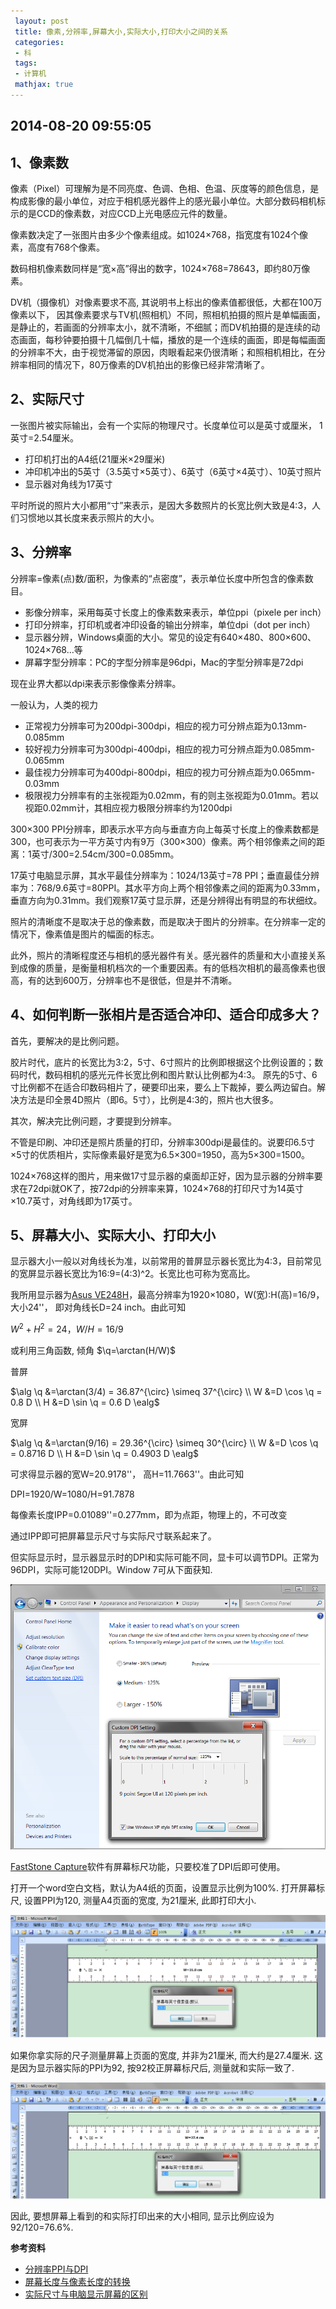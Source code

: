 ```yaml
---
 layout: post
 title: 像素,分辨率,屏幕大小,实际大小,打印大小之间的关系
 categories:
 - 科
 tags:
 - 计算机
 mathjax: true
---
```


## 2014-08-20 09:55:05

## 1、像素数

像素（Pixel）可理解为是不同亮度、色调、色相、色温、灰度等的颜色信息，是构成影像的最小单位，对应于相机感光器件上的感光最小单位。大部分数码相机标示的是CCD的像素数，对应CCD上光电感应元件的数量。

像素数决定了一张图片由多少个像素组成。如1024×768，指宽度有1024个像素，高度有768个像素。

数码相机像素数同样是“宽×高”得出的数字，1024×768=78643，即约80万像素。

DV机（摄像机）对像素要求不高, 其说明书上标出的像素值都很低，大都在100万像素以下， 因其像素要求与TV机(照相机）不同，照相机拍摄的照片是单幅画面，是静止的，若画面的分辨率太小，就不清晰，不细腻；而DV机拍摄的是连续的动态画面，每秒钟要拍摄十几幅倒几十幅，播放的是一个连续的画面，即是每幅画面的分辨率不大，由于视觉滞留的原因，肉眼看起来仍很清晰；和照相机相比，在分辨率相同的情况下，80万像素的DV机拍出的影像已经非常清晰了。

## 2、实际尺寸

一张图片被实际输出，会有一个实际的物理尺寸。长度单位可以是英寸或厘米， 1英寸=2.54厘米。

- 打印机打出的A4纸(21厘米×29厘米)
- 冲印机冲出的5英寸（3.5英寸×5英寸）、6英寸（6英寸×4英寸）、10英寸照片
- 显示器对角线为17英寸

平时所说的照片大小都用“寸”来表示，是因大多数照片的长宽比例大致是4:3，人们习惯地以其长度来表示照片的大小。

## 3、分辨率

分辨率=像素(点)数/面积，为像素的“点密度”，表示单位长度中所包含的像素数目。

- 影像分辨率，采用每英寸长度上的像素数来表示，单位ppi（pixele per inch）
- 打印分辨率，打印机或者冲印设备的输出分辨率，单位dpi（dot per inch）
- 显示器分辨，Windows桌面的大小。常见的设定有640×480、800×600、1024×768…等
- 屏幕字型分辨率：PC的字型分辨率是96dpi，Mac的字型分辨率是72dpi

现在业界大都以dpi来表示影像像素分辨率。

一般认为，人类的视力

- 正常视力分辨率可为200dpi-300dpi，相应的视力可分辨点距为0.13mm-0.085mm
- 较好视力分辨率可为300dpi-400dpi，相应的视力可分辨点距为0.085mm-0.065mm
- 最佳视力分辨率可为400dpi-800dpi，相应的视力可分辨点距为0.065mm-0.03mm
- 极限视力分辨率有的主张视距为0.02mm，有的则主张视距为0.01mm。若以视距0.02mm计，其相应视力极限分辨率约为1200dpi

300×300 PPI分辨率，即表示水平方向与垂直方向上每英寸长度上的像素数都是300，也可表示为一平方英寸内有9万（300×300）像素。两个相邻像素之间的距离：1英寸/300=2.54cm/300=0.085mm。

17英寸电脑显示屏，其水平最佳分辨率为：1024/13英寸=78 PPI；垂直最佳分辨率为：768/9.6英寸=80PPI。其水平方向上两个相邻像素之间的距离为0.33mm，垂直方向为0.31mm。我们观察17英寸显示屏，还是分辨得出有明显的布状细纹。

照片的清晰度不是取决于总的像素数，而是取决于图片的分辨率。在分辨率一定的情况下，像素值是图片的幅面的标志。

此外，照片的清晰程度还与相机的感光器件有关。感光器件的质量和大小直接关系到成像的质量，是衡量相机档次的一个重要因素。有的低档次相机的最高像素也很高，有的达到600万，分辨率也不是很低，但是并不清晰。

## 4、如何判断一张相片是否适合冲印、适合印成多大？

首先，要解决的是比例问题。

胶片时代，底片的长宽比为3:2，5寸、6寸照片的比例即根据这个比例设置的；数码时代，数码相机的感光元件长宽比例和图片默认比例都为4:3。
原先的5寸、6寸比例都不在适合印数码相片了，硬要印出来，要么上下裁掉，要么两边留白。解决方法是印全景4D照片（即6。5寸），比例是4:3的，照片也大很多。

其次，解决完比例问题，才要提到分辨率。

不管是印刷、冲印还是照片质量的打印，分辨率300dpi是最佳的。说要印6.5寸×5寸的优质相片，实际像素最好是宽为6.5×300=1950，高为5×300=1500。

1024×768这样的图片，用来做17寸显示器的桌面却正好，因为显示器的分辨率要求在72dpi就OK了，按72dpi的分辨率来算，1024×768的打印尺寸为14英寸×10.7英寸，对角线即为17英寸。

## 5、屏幕大小、实际大小、打印大小

显示器大小一般以对角线长为准，以前常用的普屏显示器长宽比为4:3，目前常见的宽屏显示器长宽比为16:9=(4:3)^2。长宽比也可称为宽高比。

我所用显示器为[Asus VE248H](http://www.newegg.com/Product/Product.aspx?Item=N82E16824236102)，最高分辨率为1920×1080，W(宽):H(高)=16/9，大小24''， 即对角线长D=24 inch。由此可知

$W^2+H^2=24， W/H = 16/9$

或利用三角函数, 倾角 $\q=\arctan(H/W)$

普屏

$\alg 
\q &=\arctan(3/4) = 36.87^{\circ} \simeq 37^{\circ} \\
W &=D \cos \q = 0.8 D \\ 
H &=D \sin \q = 0.6 D
\ealg$


宽屏 

$\alg
\q &=\arctan(9/16) = 29.36^{\circ} \simeq 30^{\circ} \\
W &=D \cos \q = 0.8716 D \\
H &=D \sin \q = 0.4903 D
\ealg$

可求得显示器的宽W=20.9178''， 高H=11.7663''。由此可知

DPI=1920/W=1080/H=91.7878

每像素长度IPP=0.01089''=0.277mm，即为点距，物理上的，不可改变

通过IPP即可把屏幕显示尺寸与实际尺寸联系起来了。

但实际显示时，显示器显示时的DPI和实际可能不同，显卡可以调节DPI。正常为96DPI，实际可能120DPI。Window 7可从下面获知.

![](/pic/PPI.png)

[FastStone Capture](http://www.faststone.org/index.htm)软件有屏幕标尺功能，只要校准了DPI后即可使用。

打开一个word空白文档，默认为A4纸的页面，设置显示比例为100%. 打开屏幕标尺, 设置PPI为120, 测量A4页面的宽度, 为21厘米, 此即打印大小.

![](/pic/Word_120.png)

如果你拿实际的尺子测量屏幕上页面的宽度, 并非为21厘米, 而大约是27.4厘米. 这是因为显示器实际的PPI为92, 按92校正屏幕标尺后, 测量就和实际一致了.

![](/pic/Word_92.png)

因此, 要想屏幕上看到的和实际打印出来的大小相同, 显示比例应设为 92/120=76.6%.

**参考资料**
- [分辨率PPI与DPI](http://blog.csdn.net/wuyao721/article/details/5286753)
- [屏幕长度与像素长度的转换](http://blog.csdn.net/laomai/article/details/4131194)
- [实际尺寸与电脑显示屏幕的区别](http://www.xiangshu.com/read.php?tid=1455538)




